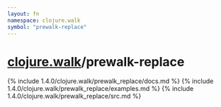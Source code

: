 ```yaml
---
layout: fn
namespace: clojure.walk
symbol: "prewalk-replace"
---
```


# [clojure.walk](../)/prewalk-replace

{% include 1.4.0/clojure.walk/prewalk_replace/docs.md %}
{% include 1.4.0/clojure.walk/prewalk_replace/examples.md %}
{% include 1.4.0/clojure.walk/prewalk_replace/src.md %}

